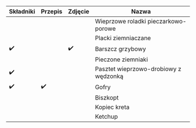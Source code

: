 | Składniki | Przepis | Zdjęcie | Nazwa | 
| --- | --- | --- | --- |
|  |  |  | Wieprzowe roladki pieczarkowo-porowe |
|  |  |  | Placki ziemniaczane |
| ✔️ |  | ✔️ | Barszcz grzybowy |
|  |  |  | Pieczone ziemniaki |
| ✔️ |  |  | Pasztet wieprzowo-drobiowy z wędzonką |
| ✔️ | ✔️ |  | Gofry |
|  |  |  | Biszkopt |
|  |  |  | Kopiec kreta |
|  |  |  | Ketchup |
